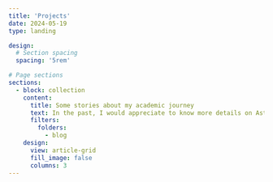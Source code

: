 ```yaml
---
title: 'Projects'
date: 2024-05-19
type: landing

design:
  # Section spacing
  spacing: '5rem'

# Page sections
sections:
  - block: collection
    content:
      title: Some stories about my academic journey
      text: In the past, I would appreciate to know more details on Astronomy careers, that is why I am glad to share some stories and experiences I have lived in my career.
      filters:
        folders:
          - blog
    design:
      view: article-grid
      fill_image: false
      columns: 3
---
```

